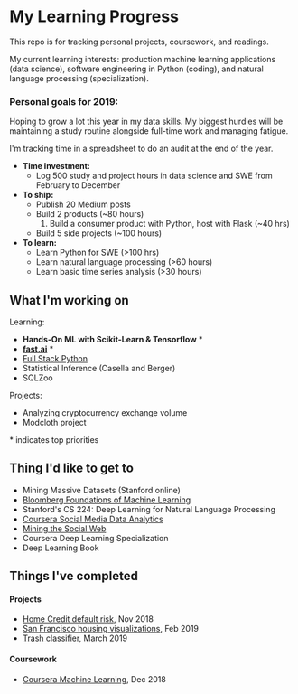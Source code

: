 # My Learning Progress

This repo is for tracking personal projects, coursework, and readings.

My current learning interests: production machine learning applications (data science), software engineering in Python (coding), and natural language processing (specialization). 

### Personal goals for 2019: 

Hoping to grow a lot this year in my data skills. My biggest hurdles will be maintaining a study routine alongside full-time work and managing fatigue. 

I'm tracking time in a spreadsheet to do an audit at the end of the year.

- **Time investment:** 
    - Log 500 study and project hours in data science and SWE from February to December
- **To ship:**
    - Publish 20 Medium posts
    - Build 2 products (~80 hours)
        1. Build a consumer product with Python, host with Flask (~40 hrs)
    - Build 5 side projects (~100 hours)
- **To learn:**
    - Learn Python for SWE (>100 hrs)
    - Learn natural language processing (>60 hours)
    - Learn basic time series analysis (>30 hours)

## What I'm working on

Learning:
- **Hands-On ML with Scikit-Learn & Tensorflow** *
- **[fast.ai](https://course.fast.ai/)** *
- [Full Stack Python](https://www.fullstackpython.com/table-of-contents.html)
- Statistical Inference (Casella and Berger)
- SQLZoo

Projects:
- Analyzing cryptocurrency exchange volume
- Modcloth project

\* indicates top priorities

## Thing I'd like to get to

- Mining Massive Datasets (Stanford online)
- [Bloomberg Foundations of Machine Learning](https://bloomberg.github.io/foml/#home)
- Stanford's CS 224: Deep Learning for Natural Language Processing
- [Coursera Social Media Data Analytics](https://www.coursera.org/learn/social-media-data-analytics)
- [Mining the Social Web](https://www.webpages.uidaho.edu/~stevel/504/mining-the-social-web-2nd-edition.pdf)
- Coursera Deep Learning Specialization
- Deep Learning Book

## Things I've completed

#### Projects
- [Home Credit default risk](https://www.kaggle.com/c/home-credit-default-risk), Nov 2018
- [San Francisco housing visualizations](https://github.com/collindching/sf_housing), Feb 2019
- [Trash classifier](https://github.com/collindching/Waste-Sorter), March 2019

#### Coursework
- [Coursera Machine Learning](https://www.coursera.org/learn/machine-learning), Dec 2018
